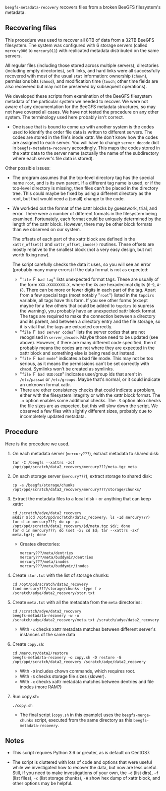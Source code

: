 `beegfs-metadata-recovery` recovers files from a broken BeeGFS filesystem's metadata.
## Recovering files

This procedure was used to recover all 8TB of data from a 32TB BeeGFS filesystem. The system was configured with 6 storage servers (called `mercury006` to `mercury011`) with replicated metadata distributed on the same servers.

All regular files (including those stored across multiple servers), directories (including empty directories), soft links, and hard links were all successfully recovered with most of the usual `stat` information: ownership (`chown`), permissions bits (`chmod`), and modification time (`touch`; other time fields are also recovered but may not be preserved by subsequent operations).

We developed these scripts from examination of the BeeGFS filesystem metadata of the particular system we needed to recover. We were not aware of any documentation for the BeeGFS metadata structures, so may not have covered all cases. We have not tested the procedure on any other system. The terminology used here probably isn't correct.

* One issue that is bound to come up with another system is the codes used to identify the order file data is written to different servers. The codes are stored in the file's inode xattr. We don't know how the codes are assigned to each server. You will have to change `server_decode` dict in `beegfs-metadata-recovery` accordingly. This maps the codes stored in the xattr data to the server name (actually the name of the subdirectory where each server's file data is stored).

Other possible issues:

* The program assumes that the top-level directory tag has the special name `root`, and is its own parent. If a different tag name is used, or if the top-level directory is missing, then files can't be placed in the directory tree. This could maybe be fixed by using a different directory as the root, but that would need a (small) change to the code.

* We workded out the format of the xattr blocks by guesswork, trial, and error. There were a number of different formats in the filesystem being examined. Fortunately, each format could be uniquely determined by the length of the xattr block. However, there may be other block formats than we observed on our system.

    The offsets of each part of the xattr block are defined in the `xattr_offset()` and `xattr_offset_inode()` routines. These offsets are mostly relative to the smallest block (not a very easy design, but not worth fixing now).

    The script carefully checks the data it uses, so you will see an error (probably many many errors) if the data format is not as expected:
    * "`file `F` bad tag`" lists unexpected format tags. These are usually of the form `XXX-XXXXXXXX-X`, where the `X`s are hexadecimal digits (`0`-`9`, `A`-`F`). There can be more or fewer digits in each part of the tag. Apart from a few special tags (most notably "`root`") listed in the `topdirs` variable, all tags have this form. If you see other forms (except maybe for a few others that could be added to `topdirs` to supress the warning), you probably have an unexpected xattr block format. The tags are required to make the connection between a directory and its parent, and between a directory entry and the file storage, so it is vital that the tags are extracted correctly.
    * "`file `F` bad server codes`" lists the server codes that are not recognised in `server_decode`. Maybe those need to be updated (see above). However, if there are many different code specified, then it probably means the codes are not where they are expected in the xattr block and something else is being read out instead.
    * "`file `F` bad mode`" indicates a bad file mode. This may not be too serious, as it means the permissions can't be set correctly with `chmod`. Symlinks won't be created as symlinks.
    * "`file `F` bad UID:GID`" indicates user/group ids that aren't in `/etc/passwd` or `/etc/groups`. Maybe that's normal, or it could indicate an unknown format xattr.
    * There are other consistency checks that could indicate a problem, either with the filesystem integrity or with the xattr block format. The `-x` option enables some additional checks. The `-S` option also checks the file sizes are as expected, but this will slow down the script. We observed a few files with slightly different sizes, probably due to incompletely updated metadata.
## Procedure

Here is the procedure we used.

1. On each metadata server (`mercury???`), extract metadata to shared disk:
    ```
    tar -C /beegfs --xattrs -zcf /opt/ppd/scratch/data2_recovery/mercury???/meta.tgz meta
    ```

2. On each storage server (`mercury???`), extract storage to shared disk:
    ```
    cp -a /beegfs/storage/chunks /opt/ppd/scratch/data2_recovery/mercury???/storage/chunks/
    ```

3. Extract the metadata files to a local disk - or anything that can keep xattr:
    ```
    cd /scratch/adye/data2_recovery
    mkdir $(cd /opt/ppd/scratch/data2_recovery; ls -1d mercury???)
    for d in mercury???; do cp -pi /opt/ppd/scratch/data2_recovery/$d/meta.tgz $d/; done
    for d in mercury???; do (set -x; cd $d; tar --xattrs -zxf meta.tgz); done
    ```
    * Creates directories:
        ```
        mercury???/meta/dentries
        mercury???/meta/buddymir/dentries
        mercury???/meta/inodes
        mercury???/meta/buddymir/inodes
        ```

4. Create `stor.txt` with the list of storage chunks:
    ```
    cd /opt/ppd/scratch/data2_recovery
    find mercury???/storage/chunks -type f > /scratch/adye/data2_recovery/stor.txt
    ```

5. Create `meta.txt` with all the metadata from the `meta` directories:
    ```
    cd /scratch/adye/data2_recovery
    beegfs-metadata-recovery -w -o /scratch/adye/data2_recovery/meta.txt /scratch/adye/data2_recovery
    ```
    * With `-x` checks xattr metadata matches between different server's instances of the same data

6. Create `copy.sh`:
    ```
    cd /mercury/data2/restore
    beegfs-metadata-recovery -o copy.sh -D restore -G /opt/ppd/scratch/data2_recovery /scratch/adye/data2_recovery
    ```
    * With `-O` includes chown commands, which requires root.
    * With `-S` checks storage file sizes (slower).
    * With `-x` checks xattr metadata matches between dentries and file inodes (more RAM?)

7. Run copy.sh:
    ```
    ./copy.sh
    ```
    * The final script (`copy.sh` in this example) uses the `beegfs-merge-chunks` script, executed from the same directory as this `beegfs-metadata-recovery`.
## Notes

* This script requires Python 3.6 or greater, as is default on CentOS7.

* The script is cluttered with lots of code and options that were useful while we investigated how to recover the data, but now are less useful. Still, if you need to make investigations of your own, the `-d` (list dirs), `-f` (list files), `-c` (list storage chunks), `-H` show hex dump of xattr block, and other options may be helpful.
